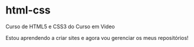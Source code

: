# html-css
 Curso de HTML5 e CSS3 do Curso em Video

 Estou aprendendo a criar sites e agora vou gerenciar os meus repositórios!
